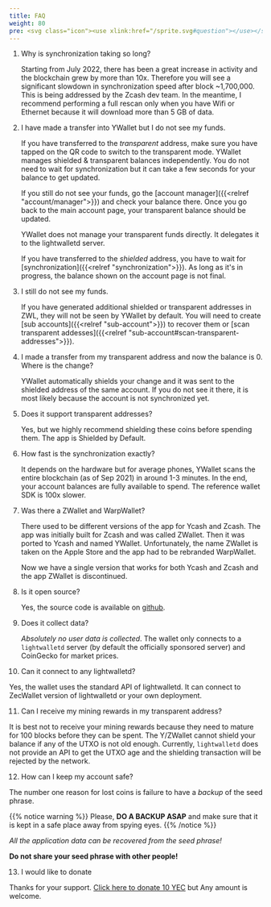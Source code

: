 ```yaml
---
title: FAQ
weight: 80
pre: <svg class="icon"><use xlink:href="/sprite.svg#question"></use></svg>
---
```


1. Why is synchronization taking so long?

   Starting from July 2022, there has been a great increase in activity
   and the blockchain grew by more than 10x. Therefore you will see a significant
   slowdown in synchronization speed after block ~1,700,000. This is
   being addressed by the Zcash dev team. In the meantime, I recommend
   performing a full rescan only when you have Wifi or Ethernet because it
   will download more than 5 GB of data.

2. I have made a transfer into YWallet but I do not see my funds.

   If you have transferred to the *transparent* address, make sure you 
   have tapped on the QR code to switch to the transparent mode. YWallet
   manages shielded & transparent balances independently. You do not need
   to wait for synchronization but it can take a few seconds for your balance to get updated. 

   If you still do not see your funds, go the [account manager]({{<relref "account/manager">}}) and check your balance there. Once you go back to the main account
   page, your transparent balance should be updated.

   YWallet does not manage your transparent funds directly. It delegates it to the
   lightwalletd server.

   If you have transferred to the *shielded* address, you have to wait for
   [synchronization]({{<relref "synchronization">}}). As long as it's in progress, 
   the balance shown on the account page is not final. 

3. I still do not see my funds.

   If you have generated additional shielded or transparent addresses in ZWL, they
   will not be seen by YWallet by default. You will need to create 
   [sub accounts]({{<relref "sub-account">}}) to recover them or 
   [scan transparent addesses]({{<relref "sub-account#scan-transparent-addresses">}}).

4. I made a transfer from my transparent address and now the balance is 0.
   Where is the change?

   YWallet automatically shields your change and it was sent to the shielded address
   of the same account. If you do not see it there, it is most likely because
   the account is not synchronized yet.

5. Does it support transparent addresses?

   Yes, but we highly recommend shielding these coins before spending them.
   The app is Shielded by Default.
  
6. How fast is the synchronization exactly?

   It depends on the hardware but for average phones, YWallet scans the entire blockchain
   (as of Sep 2021) in around 1-3 minutes. In the end, your account balances are 
   fully available to spend. The reference wallet SDK is 100x slower.
   
7. Was there a ZWallet and WarpWallet? 

   There used to be different versions of the app for Ycash and Zcash. The app was
   initially built for Zcash and was called ZWallet. Then it was ported to Ycash
   and named YWallet.
   Unfortunately, the name ZWallet is taken on the Apple Store and the app
   had to be rebranded WarpWallet.
   
   Now we have a single version that works for both Ycash and Zcash and the app
   ZWallet is discontinued.
   
8. Is it open source?
   
   Yes, the source code is available on [github](https://github.com/hhanh00/zwallet).
   
9. Does it collect data?

   *Absolutely no user data is collected*. The wallet only connects to a `lightwalletd` server
   (by default the officially sponsored server) and CoinGecko for market prices.

10. Can it connect to any lightwalletd?

   Yes, the wallet uses the standard API of lightwalletd. It can connect to 
   ZecWallet version of lightwalletd or your own deployment.
 
11. Can I receive my mining rewards in my transparent address?

   It is best not to receive your mining rewards because they need to mature
   for 100 blocks before they can be spent. The Y/ZWallet cannot
   shield your balance if any of the UTXO is not old enough. Currently,
   `lightwalletd` does not provide an API to get the UTXO age and the
   shielding transaction will be rejected by the network.

12. How can I keep my account safe?

   The number one reason for lost coins is failure to have a *backup* of the 
   seed phrase.
   
   {{% notice warning %}}
   Please, **DO A BACKUP ASAP** and make sure that it is kept in a 
   safe place away from spying eyes.
   {{% /notice %}}
   
   *All the application data can be recovered from the seed phrase!*
   
   **Do not share your seed phrase with other people!**

13. I would like to donate

   Thanks for your support. <a href='ycash:ys1jl5whtnlq56x5g3zcr36jmjhz9e295mgjmc64qsw7dcqdjp9l6ekydp2k0hj9k27x8sgqh6580t?amount=10&memo=9g'>Click here to donate 10 YEC</a> but Any amount is welcome.
